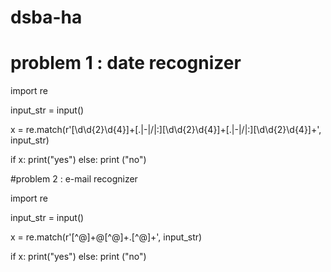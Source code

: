 # dsba-ha
# problem 1 : date recognizer

import re

input_str = input()

x = re.match(r'[\d\d{2}\d{4}]+[\.|\-|\/|\:][\d\d{2}\d{4}]+[\.|\-|\/|\:][\d\d{2}\d{4}]+', input_str)

if x:
    print("yes")
else:
    print ("no")
    
    
#problem 2 : e-mail recognizer

import re

input_str = input()

x = re.match(r'[^@]+@[^@]+\.[^@]+', input_str)

if x:
    print("yes")
else:
    print ("no")



